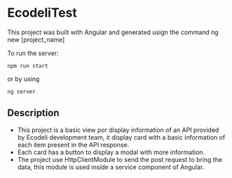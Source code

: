 # EcodeliTest

This project was built with Angular and generated usign the command ng new [project_name]

To run the server:
```
npm run start
```
or by using
```
ng server
```

## Description
- This project is a basic view por display information of an API provided by Ecodeli development team, it display card with a basic information of each item present in the API response.
- Each card has a button to display a modal with more information.
- The project use HttpClientModule to send the post request to bring the data, this module is used inside a service component of Angular. 


